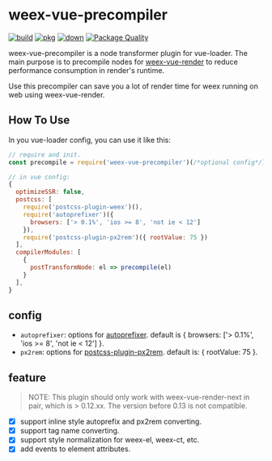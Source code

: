 # weex-vue-precompiler

[![build](https://travis-ci.org/weexteam/weex-vue-precompiler.svg?branch=master)](https://travis-ci.org/weexteam/weex-vue-precompiler)
[![pkg](https://img.shields.io/npm/v/weex-vue-precompiler.svg?style=flat)](https://npmjs.com/package/weex-vue-precompiler)
[![down](https://img.shields.io/npm/dm/weex-vue-precompiler.svg)](https://npmjs.com/package/weex-vue-precompiler)
[![Package Quality](http://npm.packagequality.com/shield/weex-vue-precompiler.svg)](http://packagequality.com/#?package=weex-vue-precompiler)

weex-vue-precompiler is a node transformer plugin for vue-loader. The main purpose is to precompile nodes for [weex-vue-render](https://www.npmjs.com/package/weex-vue-render) to reduce performance consumption in render's runtime.

Use this precompiler can save you a lot of render time for weex running on web using weex-vue-render.

## How To Use

In you vue-loader config, you can use it like this:

```javascript
// require and init.
const precompile = require('weex-vue-precompiler')(/*optional config*/)

// in vue config:
{
  optimizeSSR: false,
  postcss: [
    require('postcss-plugin-weex')(),
    require('autoprefixer')({
      browsers: ['> 0.1%', 'ios >= 8', 'not ie < 12']
    }),
    require('postcss-plugin-px2rem')({ rootValue: 75 })
  ],
  compilerModules: [
    {
      postTransformNode: el => precompile(el)
    }
  ],
}
```

## config

<!-- * `preservedTags`: the preserved weex components tag list. The default value is: `['a','container','div','image','img','text','input','switch','list','scroller','waterfall','slider','indicator','loading-indicator','loading','refresh','textarea','video','web']`. If you have other components as plugins installed in weex, you should add them to this lists, add pass the whole list to this. -->
* `autoprefixer`: options for [autoprefixer](https://github.com/postcss/autoprefixer). default is { browsers: ['> 0.1%', 'ios >= 8', 'not ie < 12'] }.
* `px2rem`: options for [postcss-plugin-px2rem](https://github.com/ant-tool/postcss-plugin-px2rem). default is: { rootValue: 75 }.

## feature

> NOTE: This plugin should only work with weex-vue-render-next in pair, which is > 0.12.xx. The version before 0.13 is not compatible.

- [x] support inline style autoprefix and px2rem converting.
- [x] support tag name converting.
- [x] support style normalization for weex-el, weex-ct, etc.
- [x] add events to element attributes.
